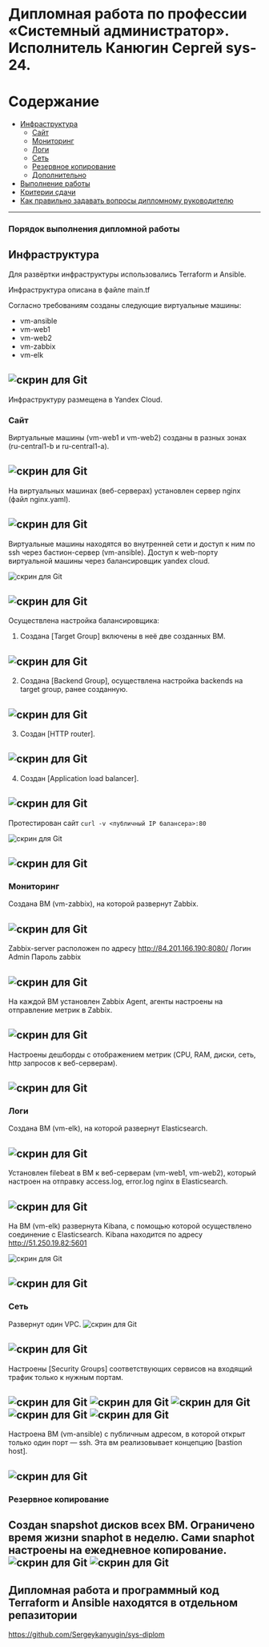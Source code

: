 
#  Дипломная работа по профессии «Системный администратор». Исполнитель Канюгин Сергей sys-24.

Содержание
==========
* [Инфраструктура](#Инфраструктура)
    * [Сайт](#Сайт)
    * [Мониторинг](#Мониторинг)
    * [Логи](#Логи)
    * [Сеть](#Сеть)
    * [Резервное копирование](#Резервное-копирование)
    * [Дополнительно](#Дополнительно)
* [Выполнение работы](#Выполнение-работы)
* [Критерии сдачи](#Критерии-сдачи)
* [Как правильно задавать вопросы дипломному руководителю](#Как-правильно-задавать-вопросы-дипломному-руководителю) 

---------

### Порядок выполнения дипломной работы

## Инфраструктура

Для развёртки инфраструктуры использовались Terraform и Ansible.  

Инфраструктура описана в файле main.tf 

Согласно требованиям созданы следующие виртуальные машины:

 - vm-ansible
 - vm-web1
 - vm-web2
 - vm-zabbix
 - vm-elk

![скрин для Git](https://github.com/Sergeykanyugin/sys-diplom/blob/diplom-zabbix/img/1.jpg)
---
Инфраструктуру размещена в Yandex Cloud. 

### Сайт 
Виртуальные машины (vm-web1 и vm-web2) созданы в разных зонах (ru-central1-b и ru-central1-a).

![скрин для Git](https://github.com/Sergeykanyugin/sys-diplom/blob/diplom-zabbix/img/2.jpg)
---

На виртуальных машинах (веб-серверах) установлен сервер nginx (файл nginx.yaml).  

![скрин для Git](https://github.com/Sergeykanyugin/sys-diplom/blob/diplom-zabbix/img/3.jpg)
---

Виртуальные машины находятся во внутренней сети и  доступ к ним по ssh через бастион-сервер (vm-ansible). Доступ к web-порту виртуальной машины через балансировщик yandex cloud.

![скрин для Git](https://github.com/Sergeykanyugin/sys-diplom/blob/diplom-zabbix/img/4.jpg)

![скрин для Git](https://github.com/Sergeykanyugin/sys-diplom/blob/diplom-zabbix/img/5.jpg)
---

Осуществлена настройка балансировщика:

1. Создана [Target Group] включены в неё две созданных ВМ.

![скрин для Git](https://github.com/Sergeykanyugin/sys-diplom/blob/diplom-zabbix/img/6.jpg)
---

2. Создана [Backend Group], осуществлена настройка backends на target group, ранее созданную. 

![скрин для Git](https://github.com/Sergeykanyugin/sys-diplom/blob/diplom-zabbix/img/7.jpg)
---

3. Создан [HTTP router].

![скрин для Git](https://github.com/Sergeykanyugin/sys-diplom/blob/diplom-zabbix/img/8.jpg)
---

4. Создан [Application load balancer].

![скрин для Git](https://github.com/Sergeykanyugin/sys-diplom/blob/diplom-zabbix/img/9.jpg)
---

Протестирован сайт
`curl -v <публичный IP балансера>:80` 

![скрин для Git](https://github.com/Sergeykanyugin/sys-diplom/blob/diplom-zabbix/img/10.jpg)

![скрин для Git](https://github.com/Sergeykanyugin/sys-diplom/blob/diplom-zabbix/img/19.jpg)
---

### Мониторинг
Создана ВМ (vm-zabbix), на которой развернут Zabbix. 

![скрин для Git](https://github.com/Sergeykanyugin/sys-diplom/blob/diplom-zabbix/img/11.jpg)
---

Zabbix-server расположен по адресу http://84.201.166.190:8080/
Логин Admin
Пароль zabbix

![скрин для Git](https://github.com/Sergeykanyugin/sys-diplom/blob/diplom-zabbix/img/12.jpg)
---

На каждой ВМ установлен Zabbix Agent, агенты настроены на отправление метрик в Zabbix. 

![скрин для Git](https://github.com/Sergeykanyugin/sys-diplom/blob/diplom-zabbix/img/13.jpg)
---

Настроены дешборды с отображением метрик (CPU, RAM, диски, сеть, http запросов к веб-серверам). 

![скрин для Git](https://github.com/Sergeykanyugin/sys-diplom/blob/diplom-zabbix/img/14.jpg)
---

### Логи
Cоздана ВМ (vm-elk), на которой развернут Elasticsearch. 

![скрин для Git](https://github.com/Sergeykanyugin/sys-diplom/blob/diplom-zabbix/img/15.jpg)
---

Установлен filebeat в ВМ к веб-серверам (vm-web1, vm-web2), который настроен на отправку access.log, error.log nginx в Elasticsearch.

![скрин для Git](https://github.com/Sergeykanyugin/sys-diplom/blob/diplom-zabbix/img/16.jpg)
---
На ВМ (vm-elk) развернута Kibana, с помощью которой осуществлено соединение с Elasticsearch. Kibana находится по адресу http://51.250.19.82:5601

![скрин для Git](https://github.com/Sergeykanyugin/sys-diplom/blob/diplom-zabbix/img/17.jpg)

![скрин для Git](https://github.com/Sergeykanyugin/sys-diplom/blob/diplom-zabbix/img/18.jpg)
---
### Сеть
Развернут один VPC. 
![скрин для Git](https://github.com/Sergeykanyugin/sys-diplom/blob/diplom-zabbix/img/20.jpg)

![скрин для Git](https://github.com/Sergeykanyugin/sys-diplom/blob/diplom-zabbix/img/21.jpg)
---

Настроены [Security Groups] соответствующих сервисов на входящий трафик только к нужным портам.

![скрин для Git](https://github.com/Sergeykanyugin/sys-diplom/blob/diplom-zabbix/img/22.jpg)
![скрин для Git](https://github.com/Sergeykanyugin/sys-diplom/blob/diplom-zabbix/img/23.jpg)
![скрин для Git](https://github.com/Sergeykanyugin/sys-diplom/blob/diplom-zabbix/img/24.jpg)
![скрин для Git](https://github.com/Sergeykanyugin/sys-diplom/blob/diplom-zabbix/img/25.jpg)
![скрин для Git](https://github.com/Sergeykanyugin/sys-diplom/blob/diplom-zabbix/img/26.jpg)
---

Настроена ВМ (vm-ansible) с публичным адресом, в которой открыт только один порт — ssh.  Эта вм реализовывает концепцию  [bastion host]. 

![скрин для Git](https://github.com/Sergeykanyugin/sys-diplom/blob/diplom-zabbix/img/27.jpg)
---

### Резервное копирование
Создан snapshot дисков всех ВМ. Ограничено время жизни snaphot в неделю. Сами snaphot настроены на ежедневное копирование.
![скрин для Git](https://github.com/Sergeykanyugin/sys-diplom/blob/diplom-zabbix/img/28.jpg)
![скрин для Git](https://github.com/Sergeykanyugin/sys-diplom/blob/diplom-zabbix/img/29.jpg)
---

## Дипломная работа и программный код Terraform и Ansible находятся в отдельном репазитории


https://github.com/Sergeykanyugin/sys-diplom 